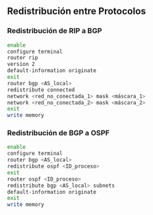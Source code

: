 ## Redistribución entre Protocolos

### Redistribución de RIP a BGP

```bash
enable
configure terminal
router rip
version 2
default-information originate
exit
router bgp <AS_local>
redistribute connected
network <red_no_conectada_1> mask <máscara_1>
network <red_no_conectada_2> mask <máscara_2>
exit
write memory
```
### Redistribución de BGP a OSPF

```bash
enable
configure terminal
router bgp <AS_local>
redistribute ospf <ID_proceso>
exit
router ospf <ID_proceso>
redistribute bgp <AS_local> subnets
default-information originate
exit
write memory
```
